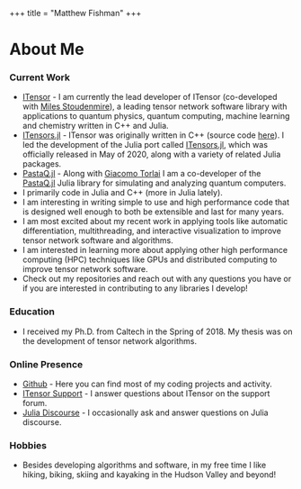 +++
title = "Matthew Fishman"
+++

# About Me

### Current Work

* [ITensor](https://github.com/ITensor) - I am currently the lead developer of ITensor (co-developed with [Miles Stoudenmire](https://github.com/emstoudenmire)), a leading tensor network software library with applications to quantum physics, quantum computing, machine learning and chemistry written in C++ and Julia.
* [ITensors.jl](https://github.com/ITensor/ITensors.jl) - ITensor was originally written in C++ (source code [here](https://github.com/ITensor/ITensor)). I led the development of the Julia port called [ITensors.jl](https://github.com/ITensor/ITensors.jl), which was officially released in May of 2020, along with a variety of related Julia packages.
* [PastaQ.jl](https://github.com/GTorlai/PastaQ.jl) - Along with [Giacomo Torlai](https://github.com/GTorlai) I am a co-developer of the [PastaQ.jl](https://github.com/GTorlai/PastaQ.jl) Julia library for simulating and analyzing quantum computers.
* I primarily code in Julia and C++ (more in Julia lately).
* I am interesting in writing simple to use and high performance code that is designed well enough to both be extensible and last for many years.
* I am most excited about my recent work in applying tools like automatic differentiation, multithreading, and interactive visualization to improve tensor network software and algorithms.
* I am interested in learning more about applying other high performance computing (HPC) techniques like GPUs and distributed computing to improve tensor network software.
* Check out my repositories and reach out with any questions you have or if you are interested in contributing to any libraries I develop!

### Education

* I received my Ph.D. from Caltech in the Spring of 2018. My thesis was on the development of tensor network algorithms.

### Online Presence

* [Github](https://github.com/mtfishman) - Here you can find most of my coding projects and activity.
* [ITensor Support](https://itensor.org/support) - I answer questions about ITensor on the support forum.
* [Julia Discourse](https://discourse.julialang.org/u/mtfishman/summary) - I occasionally ask and answer questions on Julia discourse.

### Hobbies

* Besides developing algorithms and software, in my free time I like hiking, biking, skiing and kayaking in the Hudson Valley and beyond!
